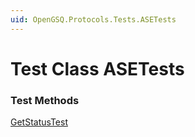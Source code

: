 ```yaml
---
uid: OpenGSQ.Protocols.Tests.ASETests
---
```


# Test Class ASETests

### Test Methods

<a href="/tests/ASETests/GetStatusTest.html">GetStatusTest</a>

